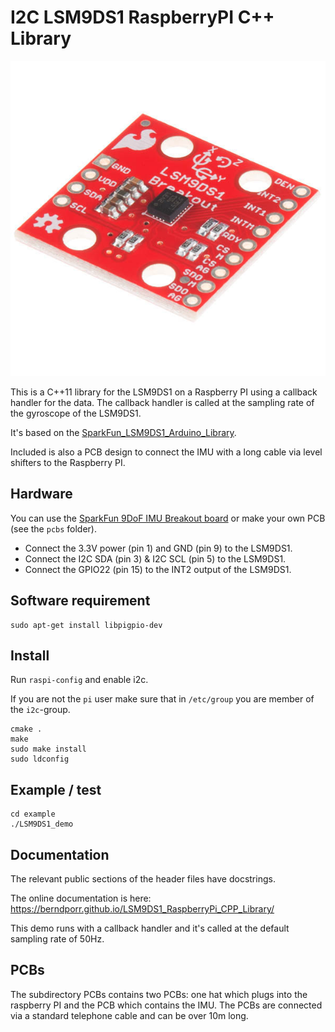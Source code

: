 # I2C LSM9DS1 RaspberryPI C++ Library

![alt tag](sparkfun_LSM9DS1.jpg)

This is a C++11 library for the LSM9DS1 on a Raspberry PI using a callback handler for the data.
The callback handler is called at the sampling rate of the gyroscope of the LSM9DS1.

It's based on the [SparkFun_LSM9DS1_Arduino_Library](https://github.com/sparkfun/SparkFun_LSM9DS1_Arduino_Library).

Included is also a PCB design to connect the IMU with a long cable via level shifters to the Raspberry PI.

## Hardware

You can use the [SparkFun 9DoF IMU Breakout board](https://www.sparkfun.com/products/13284)
or make your own PCB (see the `pcbs` folder).

  - Connect the 3.3V power (pin 1) and GND (pin 9) to the LSM9DS1.
  - Connect the I2C SDA (pin 3) & I2C SCL (pin 5) to the LSM9DS1.
  - Connect the GPIO22 (pin 15) to the INT2 output of the LSM9DS1.

## Software requirement

```
sudo apt-get install libpigpio-dev
```

## Install

Run `raspi-config` and enable i2c.

If you are not the `pi` user make sure that in `/etc/group` you are member of the `i2c`-group.

```
cmake .
make
sudo make install
sudo ldconfig
```

## Example / test

```
cd example
./LSM9DS1_demo
```

## Documentation

The relevant public sections of the header files have docstrings.

The online documentation is here: https://berndporr.github.io/LSM9DS1_RaspberryPi_CPP_Library/

This demo runs with a callback handler and it's called at the default sampling rate of 50Hz.

## PCBs

The subdirectory PCBs contains two PCBs: one hat which plugs into the
raspberry PI and the PCB which contains the IMU. The PCBs are connected
via a standard telephone cable and can be over 10m long.
